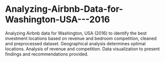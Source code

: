 # Analyzing-Airbnb-Data-for-Washington-USA---2016
Analyzing Airbnb data for Washington, USA (2016) to identify the best investment locations based on revenue and bedroom competition, cleaned and preprocessed dataset. Geographical analysis determines optimal locations. Analysis of revenue and competition. Data visualization to present findings and recommendations provided.
